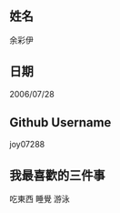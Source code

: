 姓名
----
余彩伊

日期
----
2006/07/28

Github Username
---------------
joy07288

我最喜歡的三件事
---------------
 吃東西 睡覺 游泳